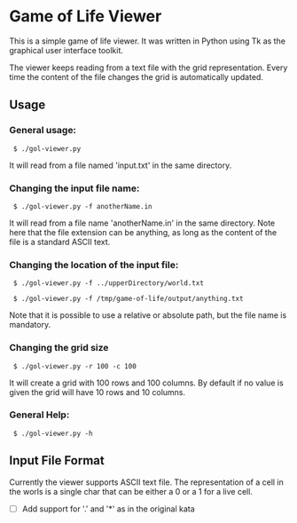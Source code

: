 Game of Life Viewer
==================

This is a simple game of life viewer.
It was written in Python using Tk as the graphical user interface toolkit.

The viewer keeps reading from a text file with the grid representation. Every time the content of the file changes the grid is automatically updated.

Usage
-----

### General usage:

```
 $ ./gol-viewer.py
```

It will read from a file named 'input.txt' in the same directory.

### Changing the input file name:

```
 $ ./gol-viewer.py -f anotherName.in
```

It will read from a file name 'anotherName.in' in the same directory.
Note here that the file extension can be anything, as long as the content of the file is a standard ASCII text.

### Changing the location of the input file:

```
 $ ./gol-viewer.py -f ../upperDirectory/world.txt
```

```
 $ ./gol-viewer.py -f /tmp/game-of-life/output/anything.txt
```

Note that it is possible to use a relative or absolute path, but the file name is mandatory.

### Changing the grid size

```
 $ ./gol-viewer.py -r 100 -c 100
```

It will create a grid with 100 rows and 100 columns.
By default if no value is given the grid will have 10 rows and 10 columns.

### General Help:

```
 $ ./gol-viewer.py -h
```

Input File Format
-----------------

Currently the viewer supports ASCII text file.
The representation of a cell in the worls is a single char that can be either a 0 or a 1 for a live cell.

- [ ] Add support for '.' and '*' as in the original kata

